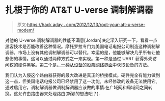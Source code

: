 # 扎根于你的 AT&T U-verse 调制解调器

> 原文:[https://hack aday . com/2012/12/13/root-your-att-u-verse-modem/](https://hackaday.com/2012/12/13/rooting-your-att-u-verse-modem/)

对他的 U-verse 调制解调器的性能不满意[Jordan]决定深入研究一下，看看一点黑客技术是否能改善这种情况。摩托罗拉专门为美国电话电报公司制造这种调制解调器，市场上没有其他调制解调器可以替代。幸运的是，他能够解决几乎所有让他悲伤的事情。这可以通过两种方式之一来实现。第一种是通过 UART 获得外壳访问权的硬件黑客。第二个是[，一种从设备的股票网络界面](http://earlz.net/view/2012/06/07/0026/rooting-the-nvg510-from-the-webui)中获取设备的方法。

我们认为入侵这个路由器获得的最大改进是真正的桥接模式。硬件完全有能力做到这一点，但美国电话电报公司已经禁用了这一功能，未经修改的设备无法使用它。通过启用它，调制解调器做调制解调器应该做的事情:在广域网和局域网之间转换。这允许由路由器来处理路由(新颖的想法吧？).